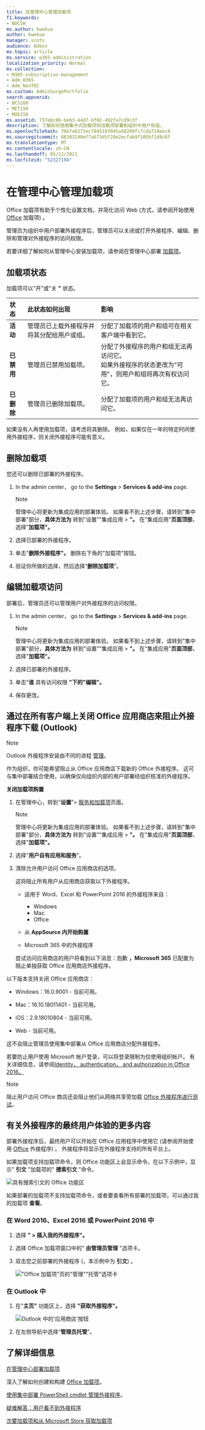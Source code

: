 ```yaml
---
title: 在管理中心管理加载项
f1.keywords:
- NOCSH
ms.author: kwekua
author: kwekua
manager: scotv
audience: Admin
ms.topic: article
ms.service: o365-administration
localization_priority: Normal
ms.collection:
- M365-subscription-management
- Adm_O365
- Adm_NonTOC
ms.custom: AdminSurgePortfolio
search.appverid:
- BCS160
- MET150
- MOE150
ms.assetid: 737e8c86-be63-44d7-bf02-492fa7cd9c3f
description: 了解如何使用集中式加载项将加载项部署到组织中用户和组。
ms.openlocfilehash: 76bfa6272ec784518f045a50299fc7cda719eec8
ms.sourcegitcommit: 68383240ef7a673d5f28e2ecfab9f105bf1d8c8f
ms.translationtype: MT
ms.contentlocale: zh-CN
ms.lasthandoff: 05/11/2021
ms.locfileid: "52327194"
---
```

# <a name="manage-add-ins-in-the-admin-center"></a>在管理中心管理加载项

Office 加载项有助于个性化设置文档，并简化访问 Web (方式，请参阅开始使用 [Office](https://support.microsoft.com/office/82e665c4-6700-4b56-a3f3-ef5441996862) 加载项) 。 

管理员为组织中用户部署外接程序后，管理员可以关闭或打开外接程序、编辑、删除和管理对外接程序的访问权限。

若要详细了解如何从管理中心安装加载项，请参阅在管理中心部署 [加载项](./manage-deployment-of-add-ins.md)。
  
## <a name="add-in-states"></a>加载项状态

加载项可以"开"或"关 **"** 状态。 
  
| 状态 | 此状态如何出现 | 影响 |
|:-----|:-----|:-----|
|**活动**  <br/> |管理员已上载外接程序并将其分配给用户或组。  <br/> |分配了加载项的用户和组可在相关客户端中看到它。  <br/> |
|**已禁用**  <br/> |管理员已禁用加载项。  <br/> |分配了外接程序的用户和组无法再访问它。  <br/> 如果外接程序的状态更改为"可用"，则用户和组将再次有权访问它。  <br/> |
|**已删除**  <br/> |管理员已删除加载项。  <br/> |分配了加载项的用户和组无法再访问它。  <br/> |
   
如果没有人再使用加载项，请考虑将其删除。 例如，如果仅在一年的特定时间使用外接程序，则关闭外接程序可能有意义。

## <a name="delete-an-add-in"></a>删除加载项

您还可以删除已部署的外接程序。

1. In the admin center， go to the **Settings**  >  **Services & add-ins** page.

    > [!NOTE]
    > 管理中心将更新为集成应用的部署体验。 如果看不到上述步骤，请转到"集中部署"部分，**具体方法为** 转到"设置""集成应用  >  **"。** 在"集成应用"**页面顶部**，选择"**加载项"。**

2. 选择已部署的外接程序。

3. 单击"**删除外接程序"。** 删除右下角的"加载项"按钮。

4. 验证你所做的选择，然后选择“**删除加载项**”。

## <a name="edit-add-in-access"></a>编辑加载项访问

部署后，管理员还可以管理用户对外接程序的访问权限。

1. In the admin center， go to the **Settings**  >  **Services & add-ins** page.

    > [!NOTE]
    > 管理中心将更新为集成应用的部署体验。 如果看不到上述步骤，请转到"集中部署"部分，**具体方法为** 转到"设置""集成应用  >  **"。** 在"集成应用"**页面顶部**，选择"**加载项"。**

2. 选择已部署的外接程序。

3. 单击"**谁** 具有访问权限 **"下的"编辑"。**

4. 保存更改。

## <a name="prevent-add-in-downloads-by-turning-off-the-office-store-across-all-clients-except-outlook"></a>通过在所有客户端上关闭 Office 应用商店来阻止外接程序下载 (Outlook) 

> [!NOTE]
> Outlook 外接程序安装由不同的进程 [管理](/exchange/clients-and-mobile-in-exchange-online/add-ins-for-outlook/specify-who-can-install-and-manage-add-ins)。

作为组织，你可能希望阻止从 Office 应用商店下载新的 Office 外接程序。 这可与集中部署结合使用，以确保仅向组织内部的用户部署经组织核准的外接程序。
  
**关闭加载项购置**
  
1. 在管理中心，转到“**设置**”\> [服务和加载项](https://go.microsoft.com/fwlink/p/?linkid=2053743)页面。

    > [!NOTE]
    > 管理中心将更新为集成应用的部署体验。 如果看不到上述步骤，请转到"集中部署"部分，**具体方法为** 转到"设置""集成应用  >  **"。** 在"集成应用"**页面顶部**，选择"**加载项"。**
    
3. 选择“**用户自有应用和服务**”。
    
4. 清除允许用户访问 Office 应用商店的选项。

    这将阻止所有用户从应用商店获取以下外接程序。
      
    - 适用于 Word、Excel 和 PowerPoint 2016 的外接程序来自：
        
      - Windows
      - Mac
      - Office
        
        
    - 从 **AppSource 内开始购置**
        
    - Microsoft 365 中的外接程序
        
    尝试访问应用商店的用户将看到以下消息：抱歉 **，Microsoft 365** 已配置为阻止单独获取 Office 应用商店外接程序。
  
以下版本支持关闭 Office 应用商店：
  
- Windows：16.0.9001 - 当前可用。
    
- Mac：16.10.18011401 - 当前可用。
    
- iOS：2.9.18010804 - 当前可用。
    
- Web - 当前可用。
    
这不会阻止管理员使用集中部署从 Office 应用商店分配外接程序。
  
若要防止用户使用 Microsoft 帐户登录，可以将登录限制为仅使用组织帐户。 有关详细信息，请参阅[Identity， authentication， and authorization in Office 2016。](/DeployOffice/security/identity-authentication-and-authorization-in-office)  

> [!NOTE] 
> 阻止用户访问 Office 商店还会阻止他们从网络共享旁加载 [Office 外接程序进行测试](/office/dev/add-ins/testing/create-a-network-shared-folder-catalog-for-task-pane-and-content-add-ins)。

## <a name="more-about-the-end-user-experience-with-add-ins"></a>有关外接程序的最终用户体验的更多内容

部署外接程序后，最终用户可以开始在 Office 应用程序中使用它 (请参阅开始使用 [Office](https://support.microsoft.com/office/82e665c4-6700-4b56-a3f3-ef5441996862) 外接程序) 。 外接程序将显示在外接程序支持的所有平台上。
  
如果加载项支持加载项命令，则 Office 功能区上会显示命令。在以下示例中，显示" **引文** "加载项的" **搜索引文** "命令。 

![具有搜索引文的 Office 功能区](../../media/553b0c0a-65e9-4746-b3b0-8c1b81715a86.png)
  
如果部署的加载项不支持加载项命令，或者要查看所有部署的加载项，可以通过我的加载项 **查看**。 
  
### <a name="in-word-2016-excel-2016-or-powerpoint-2016"></a>在 Word 2016、Excel 2016 或 PowerPoint 2016 中

1. 选择 **" \> 插入我的外接程序"。** 
    
2. 选择 Office 加载项窗口中的" **由管理员管理** "选项卡。 
    
3. 双击您之前部署的外接程序 (，本示例中为 **引文**) 。

    !["Office 加载项"页的"管理""托管"选项卡](../../media/fd36ba81-9882-40f0-9fce-74f991aa97d5.png)
  
### <a name="in-outlook"></a>在 Outlook 中

1. 在"**主页"** 功能区上，选择 **"获取外接程序"。**

    ![Outlook 中的'应用商店'按钮](../../media/getaddinsicon.png)
  
2. 在左侧导航中选择“**管理员托管**”。 

## <a name="learn-more"></a>了解详细信息

[在管理中心部署加载项](./manage-deployment-of-add-ins.md)

深入了解如何创建和构建 [Office 加载项](/office/dev/add-ins/overview/office-add-ins)。
  
[使用集中部署 PowerShell cmdlet 管理外接程序](../../enterprise/use-the-centralized-deployment-powershell-cmdlets-to-manage-add-ins.md)。
  
[疑难解答：用户看不到外接程序](/office365/troubleshoot/access-management/user-not-seeing-add-ins)

[次要加载项和从 Microsoft Store 获取加载项](./minors-and-acquiring-addins-from-the-store.md)